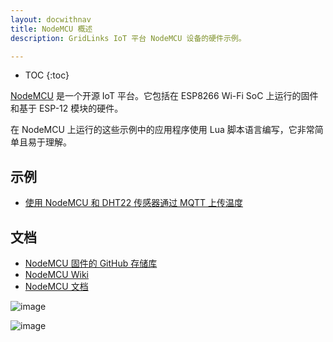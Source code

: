 ```yaml
---
layout: docwithnav
title: NodeMCU 概述
description: GridLinks IoT 平台 NodeMCU 设备的硬件示例。

---
```


* TOC
{:toc}

[NodeMCU](https://en.wikipedia.org/wiki/NodeMCU) 是一个开源 IoT 平台。它包括在 ESP8266 Wi-Fi SoC 上运行的固件和基于 ESP-12 模块的硬件。

在 NodeMCU 上运行的这些示例中的应用程序使用 Lua 脚本语言编写，它非常简单且易于理解。

## 示例

- [使用 NodeMCU 和 DHT22 传感器通过 MQTT 上传温度](/docs/samples/nodemcu/temperature/)

## 文档

- [NodeMCU 固件的 GitHub 存储库](https://github.com/nodemcu/nodemcu-firmware)
- [NodeMCU Wiki](https://github.com/nodemcu/nodemcu-firmware/wiki)
- [NodeMCU 文档](https://nodemcu.readthedocs.io/)

![image](/images/samples/nodemcu/temperature/nodemcu.png)

![image](/images/samples/nodemcu/temperature/nodemcu-pinout.jpg)